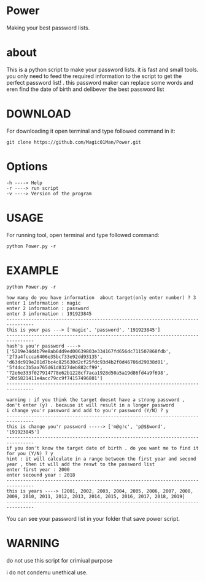 # Power
Making your best password lists.

# about
This is a python script to make your password lists. it is fast and small tools. you only need to feed the required information to the script to get the perfect password list! . this password maker can replace some words and eren find the date of birth and delibever the best 
password list
# DOWNLOAD
For downloading it open terminal and type followed command in it:
```
git clone https://github.com/Magic01Man/Power.git

```
# Options

```
-h ----> Help 
-r ----> run script
-v ----> Version of the program
 ```

# USAGE
For running tool, open terminal and type followed command:
```
python Power.py -r
```
# EXAMPLE
```
python Power.py -r
```
```
how many do you have information  about target(only enter number) ? 3
enter 1 information : magic
enter 2 information : password
enter 3 information : 191923845
--------------------------------------------------------------------------------
this is your pas ---> ['magic', 'password', '191923845']
--------------------------------------------------------------------------------
hash's you'r password ----> ['5219e34d4b79e8ab6dd9ed00639803e334167fd656dc711507868fdb', '2f3a4fccca6406e35bcf33e92dd93135', 'd63dc919e201d7bc4c825630d2cf25fdc93d4b2f0d46706d29038d01',
'5f4dcc3b5aa765d61d8327deb882cf99', '72e6e333f027914778e62b1228cf7aca1928d50a5a19d86fd4a9f698', '20d5821411e4acc79cc9f74157496801']
--------------------------------------------------------------------------------

warning : if you think the target doesnt have a strong password , don't enter (y) . because it will result in a longer password
i change you'r password and add to you'r password (Y/N) ? y
--------------------------------------------------------------------------------
this is change you'r password -----> ['m@g!c', 'p@$$word', '191923845'] 
--------------------------------------------------------------------------------
if you don't know the target date of birth . do you want me to find it for you (Y/N) ? y
hint : it will calculate in a range between the first year and second year , then it will add the reswt to the password list
enter first year : 2000
enter secound year : 2018
--------------------------------------------------------------------------------
this is years ----> [2001, 2002, 2003, 2004, 2005, 2006, 2007, 2008, 2009, 2010, 2011, 2012, 2013, 2014, 2015, 2016, 2017, 2018, 2019]
--------------------------------------------------------------------------------
```
You can see your  password list in your folder that save power script.
# WARNING
do not use this script for crimiual purpose

i do not condemu unethical use.
